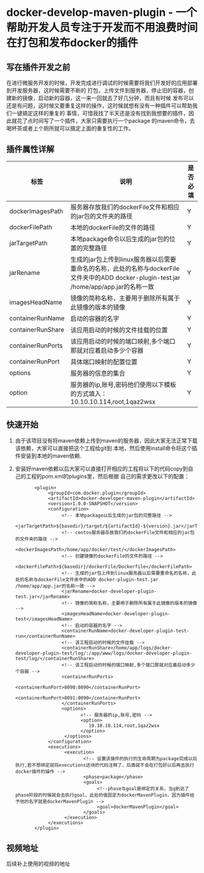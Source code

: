 # docker-develop-maven-plugin - 一个帮助开发人员专注于开发而不用浪费时间在打包和发布docker的插件
## 写在插件开发之前
在进行微服务开发的时候，开发完成进行调试的时候需要将我们开发好的应用部署到开发服务器，这时候需要不断的
打包，上传文件到服务器，停止旧的容器，创建新的镜像，启动新的容器，这一来一回就去了好几分钟，而且有时候
发布可以还是有问题，这时候又要重复这样的操作，这时候就想有没有一种插件可以帮助我们一键搞定这样的重复的
事情，可惜我找了半天还是没有找到我想要的插件，因此就花了点时间写了一个插件，大家只需要执行一个package
的maven命令，去喝杯茶或者上个厕所就可以搞定上面的重复性的工作。
## 插件属性详解
标签 | 说明 | 是否必填
---- | ---- | -------
dockerImagesPath | 服务器存放我们的dockerFile文件和相应的jar包的文件夹的路径 | Y
dockerFilePath | 本地的dockerFile的文件的路径 | Y
jarTargetPath | 本地package命令以后生成的jar包的位置的完整路径 | Y
jarRename | 生成的jar包上传到linux服务器以后需要重命名的名称，此处的名称与dockerFile文件夹中的ADD docker-plugin-test.jar /home/app/app.jar的名称一致 | Y
imagesHeadName | 镜像的简称名称，主要用于删除所有属于此镜像的版本的镜像 | Y
containerRunName | 启动的容器的名字 | Y
containerRunShare | 该应用启动的时候的文件挂载的位置 | Y
containerRunPorts | 该应用启动的时候的端口映射,多个端口那就对应着启动多少个容器 | Y
containerRunPort | 具体端口映射的配置位置 | Y
options | 服务器的信息的集合 | Y
option | 服务器的ip,账号,密码他们使用以下模板的方式填入： 10.10.10.114,root,1qaz2wsx | Y
## 快速开始
1. 由于该项目没有将maven依赖上传到maven的服务器，因此大家无法正常下载该依赖，大家可以直接把这个工程给git到
本地，然后使用install命令将这个插件安装到本地的maven依赖.
2. 安装好maven依赖以后大家可以直接打开相应的工程将以下的代码copy到自己的工程的pom.xml的plugins里，然后根据
自己的需求更改以下的配置：
 
              <plugin>
                   <groupId>com.docker.plugin</groupId>
                   <artifactId>docker-developer-maven-plugin</artifactId>
                   <version>1.0.0-SNAPSHOT</version>
                   <configuration>
                        <!-- 本地package以后生成的jar包的完整路径 -->
                        <jarTargetPath>${basedir}/target/${artifactId}-${version}.jar</jarTargetPath>
                        <!-- centos服务器存放我们的dockerFile文件和相应的jar包的文件夹的路径 -->
                        <dockerImagesPath>/home/app/docker/test/</dockerImagesPath>
                        <!-- 创建镜像的dockerFile的文件的路径 -->
                        <dockerFilePath>${basedir}/dockerFile/Dockerfile</dockerFilePath>
                        <!-- 生成的jar包上传到linux服务器以后需要重命名的名称，此处的名称与dockerFile文件夹中的ADD docker-plugin-test.jar /home/app/app.jar的名称一致 -->
                        <jarRename>docker-developer-plugin-test.jar</jarRename>
                        <!-- 镜像的简称名称，主要用于删除所有属于此镜像的版本的镜像 -->
                        <imagesHeadName>docker-developer-plugin-test</imagesHeadName>
                        <!-- 启动的容器的名字 -->
                        <containerRunName>docker-developer-plugin-test-run</containerRunName>
                        <!-- 该工程启动的时候的文件挂载 -->
                        <containerRunShare>/home/app/logs/docker-developer-plugin-test/log/:/app/www/logs/docker-developer-plugin-test/log/</containerRunShare>
                        <!-- 该工程启动的时候的端口映射,多个端口那就对应着启动多少个容器 -->
                        <containerRunPorts>
                              <containerRunPort>8090:8090</containerRunPort>
                              <containerRunPort>8091:8090</containerRunPort>
                        </containerRunPorts>
                        <options>
                               <!-- 服务器的ip,账号,密码 -->
                               <option>
                                  10.10.10.114,root,1qaz2wsx
                               </option>
                         </options>
                   </configuration>
                   <executions>
                         <execution>
                                <!-- 设置该插件的执行的生命周期为package完成以后执行,若不想绑定就将executions这块的代码注释了，后面就不会在打包好以后再去执行docker插件的操作 -->
                                <phase>package</phase>
                                <goals>
                                     <!--phase与goal是绑定的关系，当g到达了phase阶段的时候就会去执行goal，此处的值固定为dockerMavenPlugin，因为插件给予他的名字就是dockerMavenPlugin -->
                                     <goal>dockerMavenPlugin</goal>
                                </goals>
                         </execution>
                   </executions>
              </plugin>
## 视频地址
后续补上使用的视频的地址